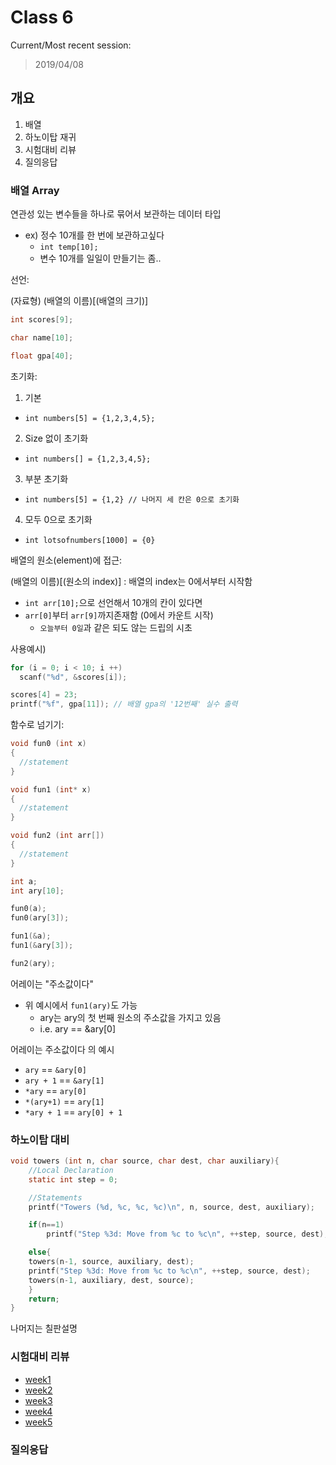 # Class 6
Current/Most recent session:
> 2019/04/08

## 개요

1. 배열  
2. 하노이탑 재귀
3. 시험대비 리뷰
4. 질의응답

### 배열 Array
연관성 있는 변수들을 하나로 묶어서 보관하는 데이터 타입
* ex) 정수 10개를 한 번에 보관하고싶다
  * `int temp[10];`
  * 변수 10개를 일일이 만들기는 좀..

선언:

(자료형) (배열의 이름)[(배열의 크기)]

```c
int scores[9];

char name[10];

float gpa[40];
```

초기화:

1. 기본 
  * `int numbers[5] = {1,2,3,4,5};`
2. Size 없이 초기화
  * `int numbers[] = {1,2,3,4,5};`
3. 부분 초기화
  * `int numbers[5] = {1,2} // 나머지 세 칸은 0으로 초기화`
4. 모두 0으로 초기화
  * `int lotsofnumbers[1000] = {0}`

배열의 원소(element)에 접근:

(배열의 이름)[(원소의 index)] : 배열의 index는 0에서부터 시작함
* `int arr[10];`으로 선언해서 10개의 칸이 있다면
* `arr[0]`부터 `arr[9]`까지존재함 (0에서 카운트 시작)
  * `오늘부터 0일`과 같은 되도 않는 드립의 시초

사용예시)

```c
for (i = 0; i < 10; i ++)
  scanf("%d", &scores[i]);

scores[4] = 23;
printf("%f", gpa[11]); // 배열 gpa의 '12번째' 실수 출력
```

함수로 넘기기:

```c
void fun0 (int x)
{
  //statement
}

void fun1 (int* x)
{
  //statement
}

void fun2 (int arr[])
{
  //statement
}

int a;
int ary[10];

fun0(a);
fun0(ary[3]);

fun1(&a);
fun1(&ary[3]);

fun2(ary);
```

어레이는 "주소값이다"
* 위 예시에서 `fun1(ary)`도 가능
  * ary는 ary의 첫 번째 원소의 주소값을 가지고 있음 
  * i.e. ary == &ary[0]

어레이는 주소값이다 의 예시
* `ary` == `&ary[0]`
* `ary + 1` == `&ary[1]`
* `*ary` == `ary[0]`
* `*(ary+1)` == `ary[1]`
* `*ary + 1` == `ary[0] + 1`

### 하노이탑 대비
```c
void towers (int n, char source, char dest, char auxiliary){
    //Local Declaration
    static int step = 0;

    //Statements
    printf("Towers (%d, %c, %c, %c)\n", n, source, dest, auxiliary);

    if(n==1)
        printf("Step %3d: Move from %c to %c\n", ++step, source, dest);

    else{
	towers(n-1, source, auxiliary, dest);
	printf("Step %3d: Move from %c to %c\n", ++step, source, dest);
	towers(n-1, auxiliary, dest, source);
    }
    return;
}
```
나머지는 칠판설명

### 시험대비 리뷰

* [week1](class_1.md)
* [week2](class_2.md)
* [week3](class_3.md)
* [week4](class_4.md)
* [week5](class_5.md)

### 질의응답

